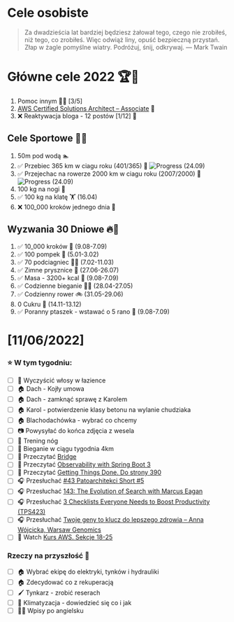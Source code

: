 Cele osobiste
==============
> Za dwadzieścia lat bardziej będziesz żałował tego, czego nie zrobiłeś, niż tego, co zrobiłeś. Więc odwiąż liny, opuść bezpieczną przystań. Złap w żagle pomyślne wiatry. Podróżuj, śnij, odkrywaj.
> — Mark Twain

# Główne cele 2022 🏆🥇
1. Pomoc innym 🧚‍♂️ [3/5]
2. [AWS Certified Solutions Architect – Associate](https://aws.amazon.com/certification/certified-solutions-architect-associate/) 📜
3. ❌ Reaktywacja bloga - 12 postów [1/12] 📝

## Cele Sportowe 💪🥈
1. 50m pod wodą 🏊
2. ✅ Przebiec 365 km w ciagu roku (401/365) 🏃 ![Progress](https://progress-bar.dev/110/) (24.09)
3. ✅ Przejechac na rowerze 2000 km w ciagu roku (2007/2000) 🚴 ![Progress](https://progress-bar.dev/100/) (24.09)
4. 100 kg na nogi 🦵
5. ✅ 100 kg na klatę 🏋️ (16.04)
6. ❌ 100_000 kroków jednego dnia 🚶

## Wyzwania 30 Dniowe 🔥🥉
1. ✅ 10_000 kroków 🦶 (9.08-7.09)
2. ✅ 100 pompek 🙇 (5.01-3.02)
3. ✅ 70 podciagniec 🏋️‍♂️ (7.02-11.03)
4. ✅ Zimne prysznice 🚿 (27.06-26.07)
5. ✅ Masa - 3200+ kcal 🍌 (9.08-7.09)
6. ✅ Codzienne bieganie 🏃‍♀️ (28.04-27.05)
7. ✅ Codzienny rower 🚲 (31.05-29.06)
8. 0 Cukru 🎂 (14.11-13.12)
9. ✅ Poranny ptaszek - wstawać o 5 rano 🌅 (9.08-7.09)

# [11/06/2022]
### ⭐ W tym tygodniu:
- [ ] 🛀 Wyczyścić włosy w łazience
- [ ] 🏠 Dach - Kojły umowa
- [ ] 🏠 Dach - zamknąć sprawę z Karolem
- [ ] 🏠 Karol - potwierdzenie klasy betonu na wylanie chudziaka
- [ ] 🏠 Blachodachówka - wybrać co chcemy
- [ ] 📷 Powysyłać do końca zdjęcia z wesela
- [ ] 🦵 Trening nóg
- [ ] 🏃 Bieganie w ciągu tygodnia 4km
- [ ] 📗 Przeczytać [Bridge](https://java-design-patterns.com/patterns/bridge/#)
- [ ] 📗 Przeczytać [Observability with Spring Boot 3](https://spring.io/blog/2022/10/12/observability-with-spring-boot-3)
- [ ] 📗 Przeczytać [Getting Things Done. Do strony 390](https://www.amazon.com/Getting-Things-Done-Stress-Free-Productivity-ebook/dp/B00KWG9M2E)
- [ ] 🎧 Przesłuchać [#43 Patoarchitekci Short #5](https://patoarchitekci.io/43/)
- [ ] 🎧 Przesłuchać [143: The Evolution of Search with Marcus Eagan](https://www.programmingthrowdown.com/2022/09/143-evolution-of-search-with-marcus.html)
- [ ] 🎧 Przesłuchać [3 Checklists Everyone Needs to Boost Productivity (TPS423)](https://www.asianefficiency.com/podcasts/3-checklists-everyone-needs-to-boost-productivity/)
- [ ] 🎧 Przesłuchać [Twoje geny to klucz do lepszego zdrowia – Anna Wójcicka, Warsaw Genomics](https://zaprojektujswojezycie.pl/twoje-geny-to-klucz-do-lepszego-zdrowia-anna-wojcicka-warsaw-genomics/)
- [ ] 🎥 Watch [Kurs AWS. Sekcje 18-25](https://www.udemy.com/course/aws-certified-solutions-architect-associate-saa-c03/)

### Rzeczy na przyszłość 🏅
- [ ] 🏠 Wybrać ekipę do elektryki, tynków i hydrauliki 
- [ ] 🏠 Zdecydować co z rekuperacją
- [ ] 🖌️ Tynkarz - zrobić reserach
- [ ] 🥶 Klimatyzacja - dowiedzieć się co i jak
- [ ] 🧑‍🎓 Wpisy po angielsku
